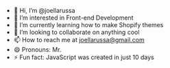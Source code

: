 - 👋 Hi, I’m @joellarussa
- 👀 I’m interested in Front-end Development
- 🌱 I’m currently learning how to make Shopify themes
- 💞️ I’m looking to collaborate on anything cool
- 📫 How to reach me at joellarussa@gmail.com
- 😄 Pronouns: Mr.
- ⚡ Fun fact: JavaScript was created in just 10 days

<!---
joellarussa/joellarussa is a ✨ special ✨ repository because its `README.md` (this file) appears on your GitHub profile.
You can click the Preview link to take a look at your changes.
--->
